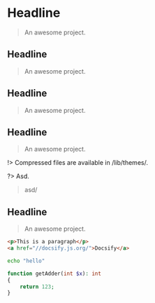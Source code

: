 # Headline

> An awesome project.

## Headline

> An awesome project.

## Headline

> An awesome project.

## Headline

> An awesome project.

!> Compressed files are available in /lib/themes/.

?> Asd.

> asd/

## Headline

> An awesome project.

```html
<p>This is a paragraph</p>
<a href="//docsify.js.org/">Docsify</a>
```

```bash
echo "hello"
```

```php
function getAdder(int $x): int 
{
    return 123;
}
```
